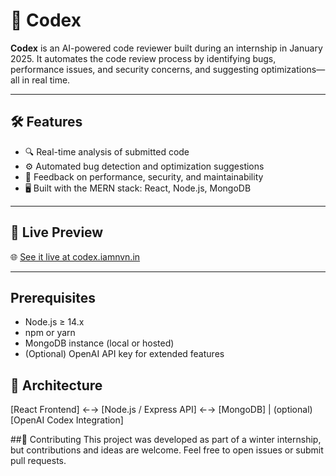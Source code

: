 # 🧠 Codex

**Codex** is an AI-powered code reviewer built during an internship in January 2025. It automates the code review process by identifying bugs, performance issues, and security concerns, and suggesting optimizations—all in real time.

---

## 🛠️ Features

- 🔍 Real-time analysis of submitted code  
- ⚙️ Automated bug detection and optimization suggestions  
- 🔐 Feedback on performance, security, and maintainability  
- 🖥️ Built with the MERN stack: React, Node.js, MongoDB

---

## 🚀 Live Preview

🌐 [See it live at codex.iamnvn.in](https://codex.iamnvn.in)

---

## Prerequisites

- Node.js ≥ 14.x  
- npm or yarn  
- MongoDB instance (local or hosted)  
- (Optional) OpenAI API key for extended features

## 🧩 Architecture
[React Frontend] ←→ [Node.js / Express API] ←→ [MongoDB]
                        |
                      (optional)
               [OpenAI Codex Integration]

##🤝 Contributing
This project was developed as part of a winter internship, but contributions and ideas are welcome. Feel free to open issues or submit pull requests.


